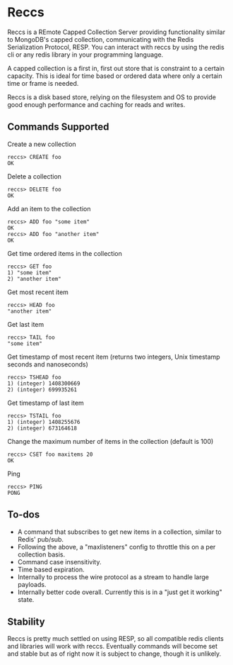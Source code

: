 # Reccs

Reccs is a REmote Capped Collection Server providing functionality similar to 
MongoDB's capped collection, communicating with the Redis Serialization 
Protocol, RESP. You can interact with reccs by using the redis cli or any redis
library in your programming language.

A capped collection is a first in, first out store that is constraint to a
certain capacity. This is ideal for time based or ordered data where only a
certain time or frame is needed.

Reccs is a disk based store, relying on the filesystem and OS to provide good
enough performance and caching for reads and writes. 


## Commands Supported

Create a new collection

	reccs> CREATE foo
	OK

Delete a collection

	reccs> DELETE foo
	OK

Add an item to the collection

	reccs> ADD foo "some item"
	OK
	reccs> ADD foo "another item"
	OK

Get time ordered items in the collection 

	reccs> GET foo
	1) "some item"
	2) "another item"

Get most recent item

	reccs> HEAD foo
	"another item"

Get last item

	reccs> TAIL foo
	"some item"

Get timestamp of most recent item (returns two integers, Unix timestamp seconds
and nanoseconds)

	reccs> TSHEAD foo
	1) (integer) 1408300669
	2) (integer) 699935261

Get timestamp of last item

	reccs> TSTAIL foo
	1) (integer) 1408255676
	2) (integer) 673164618

Change the maximum number of items in the collection (default is 100)

	reccs> CSET foo maxitems 20
	OK

Ping

	reccs> PING
	PONG


## To-dos

- A command that subscribes to get new items in a collection, similar to Redis' pub/sub.
- Following the above, a "maxlisteners" config to throttle this on a per collection basis.
- Command case insensitivity.
- Time based expiration.
- Internally to process the wire protocol as a stream to handle large payloads.
- Internally better code overall. Currently this is in a "just get it working" state.


## Stability

Reccs is pretty much settled on using RESP, so all compatible redis clients and
libraries will work with reccs. Eventually commands will become set and stable
but as of right now it is subject to change, though it is unlikely.

